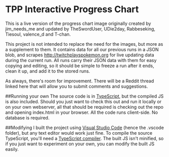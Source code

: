# TPP Interactive Progress Chart
This is a live version of the progress chart image originally created by jim_needs_me and updated by TheSwordUser, UDie2day, Rabbeseking, Tiesoul, valence_d and T-chan.

This project is not intended to replace the need for the images, but more as a supplement to them. It contains data for all our previous runs in a JSON blob, and scrapes http://twitchplayspokemon.org for live updating data during the current run. All runs carry their JSON data with them for easy copying and editing, so it should be simple to freeze a run after it ends, clean it up, and add it to the stored runs.

As always, there's room for improvement. There will be a Reddit thread linked here that will allow you to submit comments and suggestions.

##Running your own
The source code is in [TypeScript](http://www.typescriptlang.org), but the compiled JS is also included. Should you just want to check this out and run it locally or on your own webserver, all that should be required is checking out the repo and opening index.html in your browser. All the code runs client-side. No database is required.

##Modifying
I built the project using [Visual Studio Code](https://code.visualstudio.com) (hence the .vscode folder), but any text editor would work just fine. To compile the source TypeScript, you'll need a [TypeScript compiler](http://www.typescriptlang.org/#Download). The built JS isn't minified, so if you just want to experiment on your own, you can modify the built JS easily.
